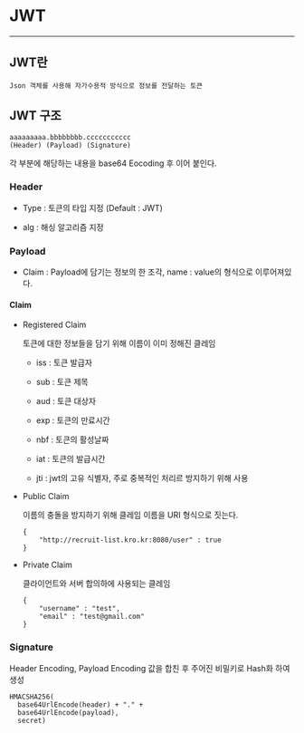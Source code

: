 # JWT

---

## JWT란

    Json 객체를 사용해 자가수용적 방식으로 정보를 전달하는 토큰

## JWT 구조

    aaaaaaaaa.bbbbbbbb.ccccccccccc
    (Header) (Payload) (Signature)

각 부분에 해당하는 내용을 base64 Eocoding 후 이어 붙인다.

### Header

* Type : 토큰의 타입 지정 (Default : JWT)

* alg : 해싱 알고리즘 지정

### Payload

* Claim : Payload에 담기는 정보의 한 조각, name : value의 형식으로 이루어져있다.

#### Claim

* Registered Claim

    토큰에 대한 정보들을 담기 위해 이름이 이미 정해진 클레임

    * iss : 토큰 발급자

    * sub : 토큰 제목

    * aud : 토큰 대상자

    * exp : 토큰의 만료시간

    * nbf : 토큰의 활성날짜

    * iat : 토큰의 발급시간

    * jti : jwt의 고유 식별자, 주로 중복적인 처리르 방지하기 위해 사용

* Public Claim

    이름의 충돌을 방지하기 위해 클레임 이름을 URI 형식으로 짓는다.

    ```
    {
        "http://recruit-list.kro.kr:8080/user" : true
    }
    ```

* Private Claim

    클라이언트와 서버 합의하에 사용되는 클레임

    ```
    {
        "username" : "test",
        "email" : "test@gmail.com"
    }
    ```

### Signature

Header Encoding, Payload Encoding 값을 합친 후 주어진 비밀키로 Hash화 하여 생성

```
HMACSHA256(
  base64UrlEncode(header) + "." +
  base64UrlEncode(payload),
  secret)
```

